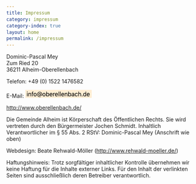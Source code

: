 ```yaml
---
title: Impressum
category: impressum
category-index: true
layout: home
permalink: /impressum
---
```


Dominic-Pascal Mey  
Zum Ried 20  
36211 Alheim-Oberellenbach

Telefon: +49 (0) 1522 1476582

E-Mail: ![E-Mail](/assets/images/image_email.png)

<http://www.oberellenbach.de/>

Die Gemeinde Alheim ist Körperschaft des Öffentlichen Rechts.
Sie wird vertreten durch den Bürgermeister Jochen Schmidt.
Inhaltlich Verantwortlicher im § 55 Abs. 2 RStV: Dominic-Pascal Mey (Anschrift wie oben)

Webdesign: Beate Rehwald-Möller (<http://www.rehwald-moeller.de/>)

Haftungshinweis: Trotz sorgfältiger inhaltlicher Kontrolle übernehmen wir keine Haftung für die Inhalte externer Links. Für den Inhalt der verlinkten Seiten sind ausschließlich deren Betreiber verantwortlich.
